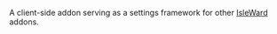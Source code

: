 A client-side addon serving as a settings framework for other [IsleWard](https://play.isleward.com) addons.